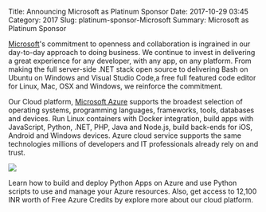 Title: Announcing Microsoft as Platinum Sponsor
Date: 2017-10-29 03:45
Category: 2017
Slug: platinum-sponsor-Microsoft
Summary: Microsoft as Platinum Sponsor

[Microsoft](https://www.microsoft.com/en-in)'s commitment to openness and collaboration is ingrained in our day-to-day approach to doing business. We continue to invest in delivering a great experience for any developer, with any app, on any platform. From making the full server-side .NET stack open source to delivering Bash on Ubuntu on Windows and Visual Studio Code,a free full featured code editor for Linux, Mac, OSX and Windows, we reinforce the commitment.

Our Cloud platform, [Microsoft Azure](https://azure.microsoft.com/en-in/) supports the broadest selection of operating systems, programming languages, frameworks, tools, databases and devices. Run Linux containers with Docker integration, build apps with JavaScript, Python, .NET, PHP, Java and Node.js, build back-ends for iOS, Android and Windows devices. Azure cloud service supports the same technologies millions of developers and IT professionals already rely on and trust.

<img src="https://blogs.microsoft.com/wp-content/uploads/2012/08/8867.Microsoft_5F00_Logo_2D00_for_2D00_screen.jpg">

Learn how to build and deploy Python Apps on Azure and use Python scripts to use and manage your Azure resources. Also, get access to 12,100 INR worth of Free Azure Credits by explore more about our cloud platform.


